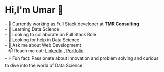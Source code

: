 <h1> Hi,I'm Umar 👋</h1>
- 🔭 Currently working as Full Stack developer at  <b> TMR Consulting </b> </br>
- 🌱 Learning Data Science</br>
- 👯 Looking to collaborate on Full Stack Role </br>
- 🤔 Looking for help in Data Science </br>
- 💬 Ask me about Web Developmemt </br>
- 📫 Reach me out: <a href="https://www.linkedin.com/in/ch-umar-aslam">LinkedIn</a> , <a href="https://ch-umar-aslam.github.io/codebase/">Portfolio</a></br> 
- ⚡ Fun fact: Passionate about innovation and problem solving and curious to dive into the world of Data Science.</br>
